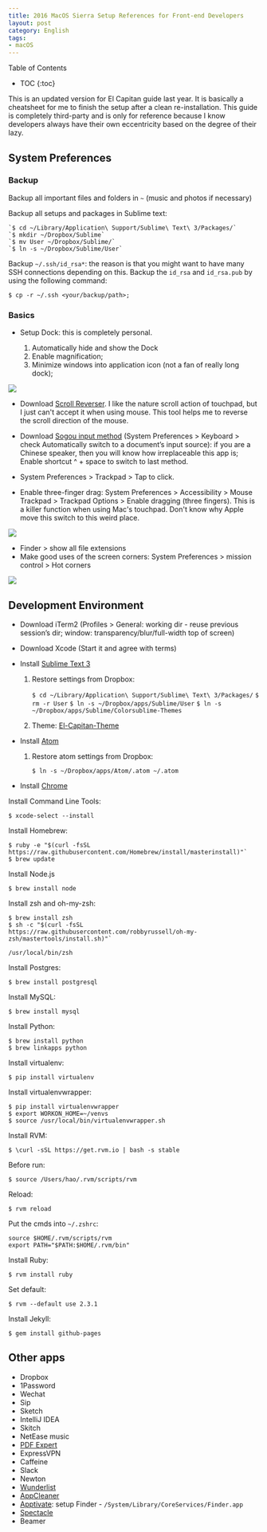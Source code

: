 ```yaml
---
title: 2016 MacOS Sierra Setup References for Front-end Developers
layout: post
category: English
tags:
- macOS
---
```


Table of Contents

* TOC
{:toc}

This is an updated version for El Capitan guide last year. It is basically a cheatsheet for me to finish the setup after a clean re-installation. This guide is completely third-party and is only for reference because I know developers always have their own eccentricity based on the degree of their lazy.

## System Preferences

### Backup

Backup all important files and folders in `~` (music and photos if necessary)

Backup all setups and packages in Sublime text:

    `$ cd ~/Library/Application\ Support/Sublime\ Text\ 3/Packages/`
    `$ mkdir ~/Dropbox/Sublime`
    `$ mv User ~/Dropbox/Sublime/`
    `$ ln -s ~/Dropbox/Sublime/User`

Backup `~/.ssh/id_rsa*`: the reason is that you might want to have many SSH connections depending on this. Backup the `id_rsa` and `id_rsa.pub` by using the following command:

    $ cp -r ~/.ssh <your/backup/path>;

### Basics

* Setup Dock: this is completely personal.

    1. Automatically hide and show the Dock
    2. Enable magnification;
    3. Minimize windows into application icon (not a fan of really long dock);

![](/images/Screen-Shot-2015-10-02-at-2.18.46-PM.png)

* Download [Scroll Reverser](https://pilotmoon.com/scrollreverser/). I like the nature scroll action of touchpad, but I just can't accept it when using mouse. This tool helps me to reverse the scroll direction of the mouse.
* Download [Sogou input method](http://pinyin.sogou.com/mac/?r=pinyin) (System Preferences > Keyboard > check Automatically switch to a document’s input source): if you are a Chinese speaker, then you will know how irreplaceable this app is; Enable shortcut ^ + space to switch to last method.

* System Preferences > Trackpad > Tap to click.
* Enable three-finger drag: System Preferences > Accessibility > Mouse Trackpad > Trackpad Options > Enable dragging (three fingers). This is a killer function when using Mac's touchpad. Don't know why Apple move this switch to this weird place.

![](/images/Screen-Shot-2015-10-02-at-2.21.52-PM.png)

* Finder > show all file extensions
* Make good uses of the screen corners: System Preferences > mission control > Hot corners

![](/images/Screen-Shot-2015-10-02-at-2.24.44-PM.png)

## Development Environment

* Download iTerm2 (Profiles > General: working dir - reuse previous session’s dir; window: transparency/blur/full-width top of screen)
* Download Xcode (Start it and agree with terms)
* Install [Sublime Text 3](http://www.sublimetext.com/3)

    1. Restore settings from Dropbox:

        `$ cd ~/Library/Application\ Support/Sublime\ Text\ 3/Packages/`
        `$ rm -r User`
        `$ ln -s ~/Dropbox/apps/Sublime/User`
        `$ ln -s ~/Dropbox/apps/Sublime/Colorsublime-Themes`

    5. Theme: [El-Capitan-Theme](https://github.com/iccir/El-Capitan-Theme)
* Install [Atom](https://atom.io/)

    1. Restore atom settings from Dropbox:

        `$ ln -s ~/Dropbox/apps/Atom/.atom ~/.atom`

* Install [Chrome](http://www.google.com/chrome/)

Install Command Line Tools:

    $ xcode-select --install

Install Homebrew:

    $ ruby -e "$(curl -fsSL https://raw.githubusercontent.com/Homebrew/install/masterinstall)"`
    $ brew update

Install Node.js

    $ brew install node

Install zsh and oh-my-zsh:

    $ brew install zsh
    $ sh -c "$(curl -fsSL https://raw.githubusercontent.com/robbyrussell/oh-my-zsh/mastertools/install.sh)"`
`/usr/local/bin/zsh`

Install Postgres:

    $ brew install postgresql

Install MySQL:

    $ brew install mysql

Install Python:

    $ brew install python
    $ brew linkapps python

Install virtualenv:

    $ pip install virtualenv

Install virtualenvwrapper:

    $ pip install virtualenvwrapper
    $ export WORKON_HOME=~/venvs
    $ source /usr/local/bin/virtualenvwrapper.sh

Install RVM:

    $ \curl -sSL https://get.rvm.io | bash -s stable

Before run:

    $ source /Users/hao/.rvm/scripts/rvm

Reload:

    $ rvm reload

Put the cmds into `~/.zshrc`:

    source $HOME/.rvm/scripts/rvm
    export PATH="$PATH:$HOME/.rvm/bin"

Install Ruby:

    $ rvm install ruby

Set default:

    $ rvm --default use 2.3.1

Install Jekyll:

    $ gem install github-pages

## Other apps

* Dropbox
* 1Password
* Wechat
* Sip
* Sketch
* IntelliJ IDEA
* Skitch
* NetEase music
* [PDF Expert](https://pdfexpert.com/downloads)
* ExpressVPN
* Caffeine
* Slack
* Newton
* [Wunderlist](https://itunes.apple.com/app/wunderlist-to-do-list-tasks/id410628904)
* [AppCleaner](https://freemacsoft.net/appcleaner/)
* [Apptivate](http://www.apptivateapp.com/): setup Finder - `/System/Library/CoreServices/Finder.app`
* [Spectacle](https://www.spectacleapp.com/)
* Beamer
